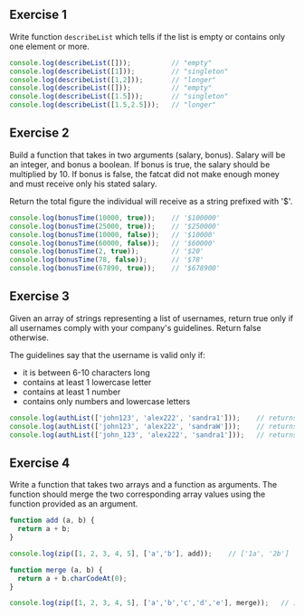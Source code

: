 ## Exercise 1

Write function `describeList` which tells if the list is empty or contains only one element or more.

```js
console.log(describeList([]));          // "empty"
console.log(describeList([1]));         // "singleton"
console.log(describeList([1,2]));       // "longer"
console.log(describeList([]));          // "empty"
console.log(describeList([1.5]));       // "singleton"
console.log(describeList([1.5,2.5]));   // "longer"
```


## Exercise 2

Build a function that takes in two arguments (salary, bonus). Salary will be an integer, and bonus a boolean.
If bonus is true, the salary should be multiplied by 10. If bonus is false, the fatcat did not make enough money and must receive only his stated salary.

Return the total figure the individual will receive as a string prefixed with '$'.

```js
console.log(bonusTime(10000, true));    // '$100000'
console.log(bonusTime(25000, true));    // '$250000'
console.log(bonusTime(10000, false));   // '$10000'
console.log(bonusTime(60000, false));   // '$60000'
console.log(bonusTime(2, true));        // '$20'
console.log(bonusTime(78, false));      // '$78'
console.log(bonusTime(67890, true));    // '$678900'
```

## Exercise 3

Given an array of strings representing a list of usernames, return true only if all usernames comply with your company's guidelines. Return false otherwise.

The guidelines say that the username is valid only if:

- it is between 6-10 characters long
- contains at least 1 lowercase letter
- contains at least 1 number
- contains only numbers and lowercase letters

```js
console.log(authList(['john123', 'alex222', 'sandra1']));    // returns true
console.log(authList(['john123', 'alex222', 'sandraW']));    // returns false because sandraW has no number
console.log(authList(['john_123', 'alex222', 'sandra1']));   // returns false because john_123 contains an invalid character
```

## Exercise 4

Write a function that takes two arrays and a function as arguments. The function should merge the two corresponding array values using the function provided as an argument.

```js
function add (a, b) {
  return a + b;
}

console.log(zip([1, 2, 3, 4, 5], ['a','b'], add));    // ['1a', '2b']

function merge (a, b) {
  return a + b.charCodeAt(0);
}

console.log(zip([1, 2, 3, 4, 5], ['a','b','c','d','e'], merge));   // [98, 100, 102, 104, 106]
```
